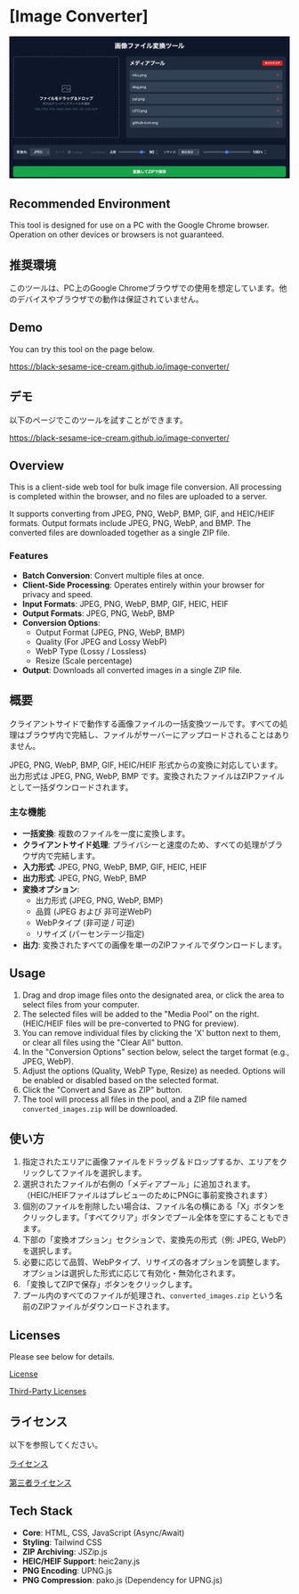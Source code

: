 # [Image Converter]
![image1](images/image-1.png)

## Recommended Environment
This tool is designed for use on a PC with the Google Chrome browser. Operation on other devices or browsers is not guaranteed.

## 推奨環境
このツールは、PC上のGoogle Chromeブラウザでの使用を想定しています。他のデバイスやブラウザでの動作は保証されていません。

## Demo
You can try this tool on the page below.

https://black-sesame-ice-cream.github.io/image-converter/

## デモ
以下のページでこのツールを試すことができます。

https://black-sesame-ice-cream.github.io/image-converter/

## Overview
This is a client-side web tool for bulk image file conversion. All processing is completed within the browser, and no files are uploaded to a server.

It supports converting from JPEG, PNG, WebP, BMP, GIF, and HEIC/HEIF formats. Output formats include JPEG, PNG, WebP, and BMP. The converted files are downloaded together as a single ZIP file.

### Features
- **Batch Conversion**: Convert multiple files at once.
- **Client-Side Processing**: Operates entirely within your browser for privacy and speed.
- **Input Formats**: JPEG, PNG, WebP, BMP, GIF, HEIC, HEIF
- **Output Formats**: JPEG, PNG, WebP, BMP
- **Conversion Options**:
    - Output Format (JPEG, PNG, WebP, BMP)
    - Quality (For JPEG and Lossy WebP)
    - WebP Type (Lossy / Lossless)
    - Resize (Scale percentage)
- **Output**: Downloads all converted images in a single ZIP file.

## 概要
クライアントサイドで動作する画像ファイルの一括変換ツールです。すべての処理はブラウザ内で完結し、ファイルがサーバーにアップロードされることはありません。

JPEG, PNG, WebP, BMP, GIF, HEIC/HEIF 形式からの変換に対応しています。出力形式は JPEG, PNG, WebP, BMP です。変換されたファイルはZIPファイルとして一括ダウンロードされます。

### 主な機能
- **一括変換**: 複数のファイルを一度に変換します。
- **クライアントサイド処理**: プライバシーと速度のため、すべての処理がブラウザ内で完結します。
- **入力形式**: JPEG, PNG, WebP, BMP, GIF, HEIC, HEIF
- **出力形式**: JPEG, PNG, WebP, BMP
- **変換オプション**:
    - 出力形式 (JPEG, PNG, WebP, BMP)
    - 品質 (JPEG および 非可逆WebP)
    - WebPタイプ (非可逆 / 可逆)
    - リサイズ (パーセンテージ指定)
- **出力**: 変換されたすべての画像を単一のZIPファイルでダウンロードします。

## Usage
1.  Drag and drop image files onto the designated area, or click the area to select files from your computer.
2.  The selected files will be added to the "Media Pool" on the right. (HEIC/HEIF files will be pre-converted to PNG for preview).
3.  You can remove individual files by clicking the 'X' button next to them, or clear all files using the "Clear All" button.
4.  In the "Conversion Options" section below, select the target format (e.g., JPEG, WebP).
5.  Adjust the options (Quality, WebP Type, Resize) as needed. Options will be enabled or disabled based on the selected format.
6.  Click the "Convert and Save as ZIP" button.
7.  The tool will process all files in the pool, and a ZIP file named `converted_images.zip` will be downloaded.

## 使い方
1.  指定されたエリアに画像ファイルをドラッグ＆ドロップするか、エリアをクリックしてファイルを選択します。
2.  選択されたファイルが右側の「メディアプール」に追加されます。（HEIC/HEIFファイルはプレビューのためにPNGに事前変換されます）
3.  個別のファイルを削除したい場合は、ファイル名の横にある「X」ボタンをクリックします。「すべてクリア」ボタンでプール全体を空にすることもできます。
4.  下部の「変換オプション」セクションで、変換先の形式（例: JPEG, WebP）を選択します。
5.  必要に応じて品質、WebPタイプ、リサイズの各オプションを調整します。オプションは選択した形式に応じて有効化・無効化されます。
6.  「変換してZIPで保存」ボタンをクリックします。
7.  プール内のすべてのファイルが処理され、`converted_images.zip` という名前のZIPファイルがダウンロードされます。

## Licenses
Please see below for details.

[License](LICENSE/)

[Third-Party Licenses](THIRD-PARTY-LICENSES.txt/)

## ライセンス
以下を参照してください。

[ライセンス](LICENSE/)

[第三者ライセンス](THIRD-PARTY-LICENSES.txt/)

## Tech Stack
- **Core**: HTML, CSS, JavaScript (Async/Await)
- **Styling**: Tailwind CSS
- **ZIP Archiving**: JSZip.js
- **HEIC/HEIF Support**: heic2any.js
- **PNG Encoding**: UPNG.js
- **PNG Compression**: pako.js (Dependency for UPNG.js)